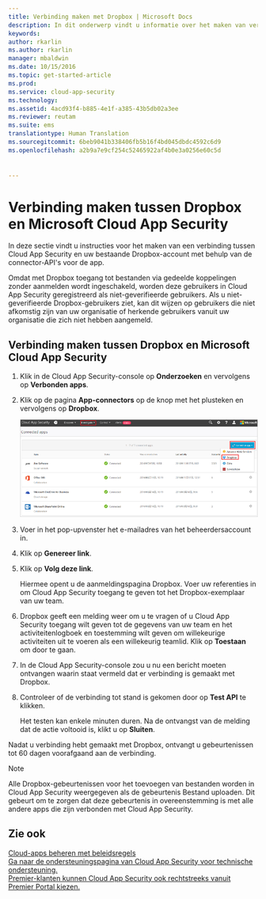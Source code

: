 ```yaml
---
title: Verbinding maken met Dropbox | Microsoft Docs
description: In dit onderwerp vindt u informatie over het maken van verbinding tussen de Dropbox-app en Cloud App Security via de API-connector.
keywords: 
author: rkarlin
ms.author: rkarlin
manager: mbaldwin
ms.date: 10/15/2016
ms.topic: get-started-article
ms.prod: 
ms.service: cloud-app-security
ms.technology: 
ms.assetid: 4acd93f4-b885-4e1f-a385-43b5db02a3ee
ms.reviewer: reutam
ms.suite: ems
translationtype: Human Translation
ms.sourcegitcommit: 6beb9041b338406fb5b16f4bd045dbdc4592c6d9
ms.openlocfilehash: a2b9a7e9cf254c52465922af4b0e3a0256e60c5d


---
```


# <a name="connect-dropbox-to-microsoft-cloud-app-security"></a>Verbinding maken tussen Dropbox en Microsoft Cloud App Security
In deze sectie vindt u instructies voor het maken van een verbinding tussen Cloud App Security en uw bestaande Dropbox-account met behulp van de connector-API's voor de app.  
 
 
Omdat met Dropbox toegang tot bestanden via gedeelde koppelingen zonder aanmelden wordt ingeschakeld, worden deze gebruikers in Cloud App Security geregistreerd als niet-geverifieerde gebruikers. Als u niet-geverifieerde Dropbox-gebruikers ziet, kan dit wijzen op gebruikers die niet afkomstig zijn van uw organisatie of herkende gebruikers vanuit uw organisatie die zich niet hebben aangemeld.

## <a name="how-to-connect-dropbox-to-cloud-app-security"></a>Verbinding maken tussen Dropbox en Microsoft Cloud App Security  
  
1.  Klik in de Cloud App Security-console op **Onderzoeken** en vervolgens op **Verbonden apps**.  
  
2.  Klik op de pagina **App-connectors** op de knop met het plusteken en vervolgens op **Dropbox**.  
  
     ![Verbinding maken met Dropbox](./media/connect-dropbox.png "connect dropbox")  
  
3.  Voer in het pop-upvenster het e-mailadres van het beheerdersaccount in.  
  
4.  Klik op **Genereer link**.  
  
5.  Klik op **Volg deze link**.  
  
     Hiermee opent u de aanmeldingspagina Dropbox. Voer uw referenties in om Cloud App Security toegang te geven tot het Dropbox-exemplaar van uw team.  
  
6.  Dropbox geeft een melding weer om u te vragen of u Cloud App Security toegang wilt geven tot de gegevens van uw team en het activiteitenlogboek en toestemming wilt geven om willekeurige activiteiten uit te voeren als een willekeurig teamlid. Klik op **Toestaan** om door te gaan.  
  
7.  In de Cloud App Security-console zou u nu een bericht moeten ontvangen waarin staat vermeld dat er verbinding is gemaakt met Dropbox.  
  
8.  Controleer of de verbinding tot stand is gekomen door op **Test API** te klikken.  
  
     Het testen kan enkele minuten duren. Na de ontvangst van de melding dat de actie voltooid is, klikt u op **Sluiten**.  
  
Nadat u verbinding hebt gemaakt met Dropbox, ontvangt u gebeurtenissen tot 60 dagen voorafgaand aan de verbinding.

> [!NOTE] 
> Alle Dropbox-gebeurtenissen voor het toevoegen van bestanden worden in Cloud App Security weergegeven als de gebeurtenis Bestand uploaden. Dit gebeurt om te zorgen dat deze gebeurtenis in overeenstemming is met alle andere apps die zijn verbonden met Cloud App Security. 
 
## <a name="see-also"></a>Zie ook  
[Cloud-apps beheren met beleidsregels](control-cloud-apps-with-policies.md)   
[Ga naar de ondersteuningspagina van Cloud App Security voor technische ondersteuning.](http://support.microsoft.com/oas/default.aspx?prid=16031)   
[Premier-klanten kunnen Cloud App Security ook rechtstreeks vanuit Premier Portal kiezen.](https://premier.microsoft.com/)  
  
  


<!--HONumber=Nov16_HO5-->


